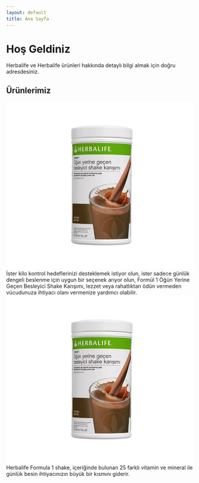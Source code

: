 ```yaml
---
layout: default
title: Ana Sayfa
---
```


# Hoş Geldiniz
Herbalife ve Herbalife ürünleri hakkında detaylı bilgi almak için doğru adresdesiniz.

## Ürünlerimiz

![Fotoğraf 1](assets/images/pc-0142-tr-768x687.webp)
İster kilo kontrol hedeflerinizi desteklemek istiyor olun, ister sadece günlük dengeli beslenme için uygun bir seçenek arıyor olun, Formül 1 Öğün Yerine Geçen Besleyici Shake Karışımı, lezzet veya rahatlıktan ödün vermeden vücudunuza ihtiyacı olanı vermenize yardımcı olabilir.
![Fotoğraf 2](assets/images/pc-0142-tr-768x687.webp)
Herbalife Formula 1 shake, içeriğinde bulunan 25 farklı vitamin ve mineral ile günlük besin ihtiyacınızın büyük bir kısmını giderir.
